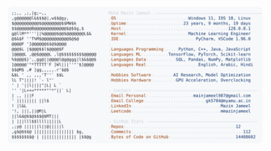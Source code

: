 <picture>
  <source srcset="https://raw.githubusercontent.com/mmazinjameel/mmazinjameel/main/dark_mode.svg?v=1756030205" media="(prefers-color-scheme: dark)">
  <img src="https://raw.githubusercontent.com/mmazinjameel/mmazinjameel/main/light_mode.svg?v=1756030205">
</picture>
